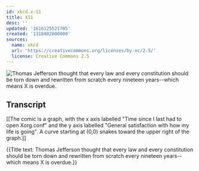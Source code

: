 ```yaml
---
id: xkcd.x-11
title: X11
desc: ''
updated: '1616125521705'
created: '1318402800000'
sources:
  name: xkcd
  url: 'https://creativecommons.org/licenses/by-nc/2.5/'
  license: Creative Commons 2.5
---
```

![Thomas Jefferson thought that every law and every constitution should be torn down and rewritten from scratch every nineteen years--which means X is overdue.](https://imgs.xkcd.com/comics/x11.png)

## Transcript
[[The comic is a graph, with the x axis labelled "Time since I last had to open Xorg.conf" and the y axis labelled "General satisfaction with how my life is going". A curve starting at (0,0) snakes toward the upper right of the graph.]]

{{Title text: Thomas Jefferson thought that every law and every constitution should be torn down and rewritten from scratch every nineteen years--which means X is overdue.}}
